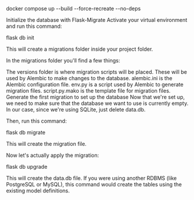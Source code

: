 docker compose up --build --force-recreate --no-deps

Initialize the database with Flask-Migrate
Activate your virtual environment and run this command:

flask db init

This will create a migrations folder inside your project folder.

In the migrations folder you'll find a few things:

The versions folder is where migration scripts will be placed. These will be used by Alembic to make changes to the
database.
alembic.ini is the Alembic configuration file.
env.py is a script used by Alembic to generate migration files.
script.py.mako is the template file for migration files.
Generate the first migration to set up the database
Now that we're set up, we need to make sure that the database we want to use is currently empty. In our case, since
we're using SQLite, just delete data.db.

Then, run this command:

flask db migrate

This will create the migration file.

Now let's actually apply the migration:

flask db upgrade

This will create the data.db file. If you were using another RDBMS (like PostgreSQL or MySQL), this command would create
the tables using the existing model definitions.
